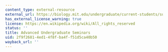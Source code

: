 ```yaml
---
content_type: external-resource
external_url: https://biology.mit.edu/undergraduate/current-students/subject-offerings/advanced-undergraduate-seminars/
has_external_license_warning: true
license: https://en.wikipedia.org/wiki/All_rights_reserved
status: ''
title: Advanced Undergraduate Seminars
uid: 2f9f2681-4ed1-4f8f-ba4f-f51d5ca40b50
wayback_url: ''
---
```

